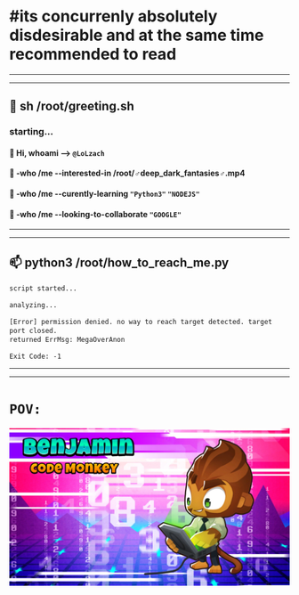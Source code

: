 # #its concurrenly absolutely disdesirable and at the same time recommended to read

***
***

## 👋 sh /root/greeting.sh

  ### starting...

  #### 👋 Hi, whoami --> `@LoLzach`
  #### 👀 -who /me --interested-in /root/♂deep_dark_fantasies♂.mp4
  #### 🌱 -who /me --curently-learning `"Python3"` `"NODEJS"`
  #### 💞️ -who /me --looking-to-collaborate `"GOOGLE"`

***
***

  ## 📫 python3 /root/how_to_reach_me.py
```
script started...
```

```
analyzing...
```

```
[Error] permission denied. no way to reach target detected. target port closed.
returned ErrMsg: MegaOverAnon
```

```
Exit Code: -1
```

***
***

  # `POV:`
![monkey-coder](https://github.com/LoLzach/LoLzach/blob/main/Benjamin.jpg "Bloons TD6")
